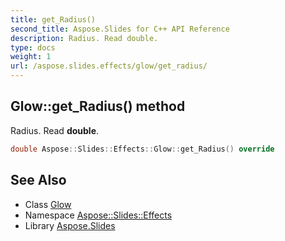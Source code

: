 ```yaml
---
title: get_Radius()
second_title: Aspose.Slides for C++ API Reference
description: Radius. Read double.
type: docs
weight: 1
url: /aspose.slides.effects/glow/get_radius/
---
```

## Glow::get_Radius() method


Radius. Read **double**.

```cpp
double Aspose::Slides::Effects::Glow::get_Radius() override
```

## See Also

* Class [Glow](../)
* Namespace [Aspose::Slides::Effects](../../)
* Library [Aspose.Slides](../../../)